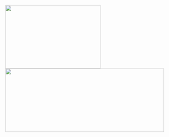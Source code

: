 <img src="https://www.reactiongifs.com/r/2013/10/tim-and-eric-mind-blown.gif" width=300 height=200><img src="https://i.imgur.com/pzw4C8l.gif" width=500 height=200>

<!--
**andycol/andycol** is a ✨ _special_ ✨ repository because its `README.md` (this file) appears on your GitHub profile.

Here are some ideas to get you started:

- 🔭 I’m currently working on ...
- 🌱 I’m currently learning ...
- 👯 I’m looking to collaborate on ...
- 🤔 I’m looking for help with ...
- 💬 Ask me about ...
- 📫 How to reach me: ...
- 😄 Pronouns: ...
- ⚡ Fun fact: ...
-->
